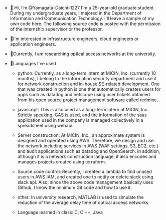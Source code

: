 - 👋 Hi, I’m @Yamagata-Daichi-1227
I'm a 25-year-old graduate student.
During my undergraduate years, I majored in the Department of Information and Communication Technology.
I'll leave a sample of my own code here.
The following source code is posted with the permission of the internship supervisor or the professor.

- 👀I'm interested in infrastructure engineers, cloud engineers or application engineers.
- 🌱Currently, I am researching optical access networks at the university.

- 💞️Languages ​​I've used

  - python:
Currently, as a long-term intern at MICIN, Inc. (currently 10 months), I belong to the information security department and use it for network construction and in-house SE-related development. One that was created in python is one that automatically creates users for apps such as datadog and netscope using user tickets obtained from his open source project management software called redmine.

  - javascript:
This is also used as a long-term intern at MICIN, Inc. Strictly speaking, GAS is used, and the information of the saas application used in the company is managed collectively in a spreadsheet using webapi.

  - Server construction:
At MICIN, Inc., an approximate system is designed and operated using AWS. Therefore, we design and use the network including services in AWS (WAF settings, S3, EC2, etc.) and audit applications such as datadog and OpenSearch. In addition, although it is a network construction language, it also encodes and manages projects created using terraform.

  - Source code control:
Recently, I created a lambda to find unused users in AWS IAM, and created one to notify or delete slack using slack api. Also, since the above code management basically uses Github, I know the minimum Git code and how to use it.

  - other:
In university research, MATLAB is used to simulate the reduction of the average delay time of optical access networks.

  - Language learned in class:
C, C ++, Java

<!---
Yamagata-Daichi-1227/Yamagata-Daichi-1227 is a ✨ special ✨ repository because its `README.md` (this file) appears on your GitHub profile.
You can click the Preview link to take a look at your changes.
--->
